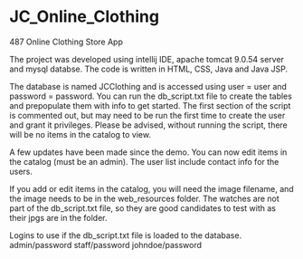# JC_Online_Clothing
487 Online Clothing Store App

The project was developed using intellij IDE, apache tomcat 9.0.54 server and mysql databse. The code is written in HTML, CSS, Java and Java JSP.

The database is named JCClothing and is accessed using user = user and password = password. You can run the db_script.txt file
to create the tables and prepopulate them with info to get started. The first section of the script is commented out, but may need to be run the first time to create the user and grant it privileges. Please be advised, without running the script, there will be no items in the catalog to view. 

A few updates have been made since the demo. You can now edit items in the catalog (must be an admin). The user list include contact info for the users. 

If you add or edit items in the catalog, you will need the image filename, and the image needs to be in the web_resources folder. The watches are not part of the db_script.txt file, so they are good candidates to test with as their jpgs are in the folder. 

Logins to use if the db_script.txt file is loaded to the database.
admin/password
staff/password
johndoe/password

